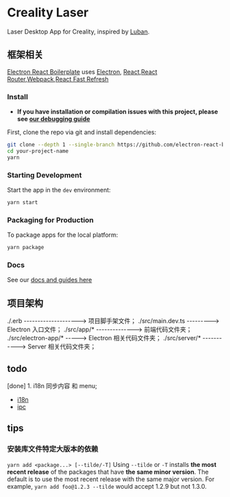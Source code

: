 # Creality Laser

Laser Desktop App for Creality, inspired by [Luban](https://github.com/Snapmaker/Luban).

## 框架相关

[Electron React Boilerplate](https://github.com/electron-react-boilerplate/electron-react-boilerplate) uses [Electron](https://electron.atom.io/), [React](https://facebook.github.io/react/),[React Router](https://github.com/reactjs/react-router),[Webpack](https://webpack.js.org/),[React Fast Refresh](https://www.npmjs.com/package/react-refresh)

### Install

- **If you have installation or compilation issues with this project, please see [our debugging guide](https://github.com/electron-react-boilerplate/electron-react-boilerplate/issues/400)**

First, clone the repo via git and install dependencies:

```bash
git clone --depth 1 --single-branch https://github.com/electron-react-boilerplate/electron-react-boilerplate.git your-project-name
cd your-project-name
yarn
```

### Starting Development

Start the app in the `dev` environment:

```bash
yarn start
```

### Packaging for Production

To package apps for the local platform:

```bash
yarn package
```

### Docs

See our [docs and guides here](https://electron-react-boilerplate.js.org/docs/installation)

## 项目架构

./.erb --------------------> 项目脚手架文件；
./src/main.dev.ts ---------> Electron 入口文件；
./src/app/\* --------------> 前端代码文件夹；
./src/electron-app/\* -----> Electron 相关代码文件夹；
./src/server/\* -----------> Server 相关代码文件夹；

## todo

[done] 1. i18n 同步内容 和 menu;

- [i18n](https://phrase.com/blog/posts/building-an-electron-app-with-internationalization-i18n/)
- [ipc](https://www.electronjs.org/docs/api/ipc-main)

## tips

### 安装库文件特定大版本的依赖

`yarn add <package...> [--tilde/-T]`
Using `--tilde` or `-T` installs **the most recent release** of the packages that have **the same minor version**. The default is to use the most recent release with the same major version. For example, `yarn add foo@1.2.3 --tilde` would accept 1.2.9 but not 1.3.0.
